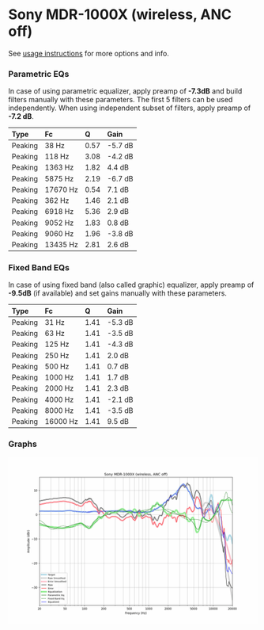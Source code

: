 # Sony MDR-1000X (wireless, ANC off)
See [usage instructions](https://github.com/jaakkopasanen/AutoEq#usage) for more options and info.

### Parametric EQs
In case of using parametric equalizer, apply preamp of **-7.3dB** and build filters manually
with these parameters. The first 5 filters can be used independently.
When using independent subset of filters, apply preamp of **-7.2 dB**.

| Type    | Fc       |    Q | Gain    |
|:--------|:---------|:-----|:--------|
| Peaking | 38 Hz    | 0.57 | -5.7 dB |
| Peaking | 118 Hz   | 3.08 | -4.2 dB |
| Peaking | 1363 Hz  | 1.82 | 4.4 dB  |
| Peaking | 5875 Hz  | 2.19 | -6.7 dB |
| Peaking | 17670 Hz | 0.54 | 7.1 dB  |
| Peaking | 362 Hz   | 1.46 | 2.1 dB  |
| Peaking | 6918 Hz  | 5.36 | 2.9 dB  |
| Peaking | 9052 Hz  | 1.83 | 0.8 dB  |
| Peaking | 9060 Hz  | 1.96 | -3.8 dB |
| Peaking | 13435 Hz | 2.81 | 2.6 dB  |

### Fixed Band EQs
In case of using fixed band (also called graphic) equalizer, apply preamp of **-9.5dB**
(if available) and set gains manually with these parameters.

| Type    | Fc       |    Q | Gain    |
|:--------|:---------|:-----|:--------|
| Peaking | 31 Hz    | 1.41 | -5.3 dB |
| Peaking | 63 Hz    | 1.41 | -3.5 dB |
| Peaking | 125 Hz   | 1.41 | -4.3 dB |
| Peaking | 250 Hz   | 1.41 | 2.0 dB  |
| Peaking | 500 Hz   | 1.41 | 0.7 dB  |
| Peaking | 1000 Hz  | 1.41 | 1.7 dB  |
| Peaking | 2000 Hz  | 1.41 | 2.3 dB  |
| Peaking | 4000 Hz  | 1.41 | -2.1 dB |
| Peaking | 8000 Hz  | 1.41 | -3.5 dB |
| Peaking | 16000 Hz | 1.41 | 9.5 dB  |

### Graphs
![](./Sony%20MDR-1000X%20(wireless,%20ANC%20off).png)